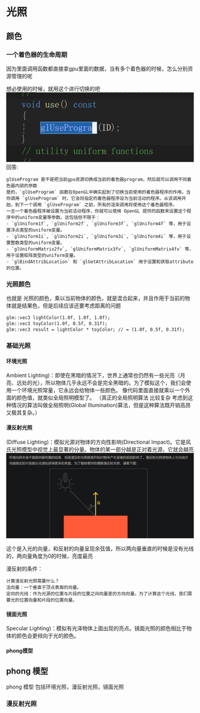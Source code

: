# 光照
## 颜色
### 一个着色器的生命周期
因为里面调用函数都直接拿gpu里面的数据，当有多个着色器的时候，怎么分别资源管理的呢

想必使用的时候，就用这个进行切换的吧
![ ](image-28.png)
回答:
``` 
glUseProgram 是不是把当前gpu资源切换成当前的着色器program，然后就可以调用不同着色器内部的参数
是的，`glUseProgram` 函数在OpenGL中确实起到了切换当前使用的着色器程序的作用。当你调用 `glUseProgram` 时，它会将指定的着色器程序设为当前活动的程序。从该调用开始，到下一个调用 `glUseProgram` 之前，所有的渲染调用将使用这个着色器程序。
一旦一个着色器程序被设置为当前活动程序，你就可以使用 OpenGL 提供的函数来设置这个程序中的uniform变量等参数。这包括但不限于：
- `glUniform1f`, `glUniform2f`, `glUniform3f`, `glUniform4f` 等，用于设置浮点类型的uniform变量。
- `glUniform1i`, `glUniform2i`, `glUniform3i`, `glUniform4i` 等，用于设置整数类型的uniform变量。
- `glUniformMatrix2fv`, `glUniformMatrix3fv`, `glUniformMatrix4fv` 等，用于设置矩阵类型的uniform变量。
- `glBindAttribLocation` 和 `glGetAttribLocation` 用于设置和获取attribute的位置。
```

### 光照颜色
也就是 光照的颜色，乘以当前物体的颜色，就是混合起来，并且作用于当前的物体就是结果色，但是后续应该还要考虑距离的问题
```
glm::vec3 lightColor(1.0f, 1.0f, 1.0f);
glm::vec3 toyColor(1.0f, 0.5f, 0.31f);
glm::vec3 result = lightColor * toyColor; // = (1.0f, 0.5f, 0.31f);
```


### 基础光照
#### 环境光照
Ambient Lighting)：即使在黑暗的情况下，世界上通常也仍然有一些光亮（月亮、远处的光），所以物体几乎永远不会是完全黑暗的。为了模拟这个，我们会使用一个环境光照常量，它永远会给物体一些颜色。
像代码里面直接就乘以一个外面的颜色值，就类似全局照明模型了。
（真正的全局照明算法 比较复杂 考虑到这种情况的算法叫做全局照明(Global Illumination)算法，但是这种算法既开销高昂又极其复杂。）

#### 漫反射光照
(Diffuse Lighting)：模拟光源对物体的方向性影响(Directional Impact)。它是风氏光照模型中视觉上最显著的分量。物体的某一部分越是正对着光源，它就会越亮
![alt text](image-29.png)

这个是入光的向量，和反射的向量呈现余弦值，所以两向量垂直的时候是没有光线的，两向量角度为0的时候，亮度最亮

漫反射的条件：
```
计算漫反射光照需要什么？
法向量：一个垂直于顶点表面的向量。
定向的光线：作为光源的位置与片段的位置之间向量差的方向向量。为了计算这个光线，我们需要光的位置向量和片段的位置向量。
```

#### 镜面光照
Specular Lighting)：模拟有光泽物体上面出现的亮点。镜面光照的颜色相比于物体的颜色会更倾向于光的颜色。
#### phong模型


## phong 模型
phong 模型 包括环境光照，漫反射光照，镜面光照

### 漫反射光照
